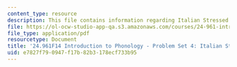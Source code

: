 ```yaml
---
content_type: resource
description: This file contains information regarding Italian Stressed Syllables.
file: https://ol-ocw-studio-app-qa.s3.amazonaws.com/courses/24-961-introduction-to-phonology-fall-2014/e7827f790947f17b82b3178ecf733b95_MIT24_961F14_pset4.pdf
file_type: application/pdf
resourcetype: Document
title: '24.961F14 Introduction to Phonology - Problem Set 4: Italian Stressed Syllables'
uid: e7827f79-0947-f17b-82b3-178ecf733b95
---
```

